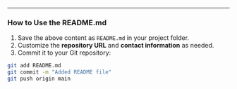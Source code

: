 
---

### **How to Use the README.md**

1. Save the above content as `README.md` in your project folder.
2. Customize the **repository URL** and **contact information** as needed.
3. Commit it to your Git repository:

```bash
git add README.md
git commit -m "Added README file"
git push origin main
